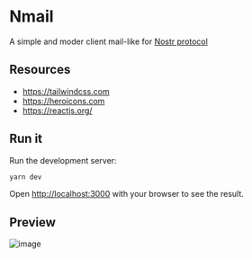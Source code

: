 # Nmail

A simple and moder client mail-like for [Nostr protocol](https://github.com/nostr-protocol/nostr/blob/master/README.md)


## Resources
- https://tailwindcss.com
- https://heroicons.com
- https://reactjs.org/

## Run it

Run the development server:

```bash
yarn dev
```

Open [http://localhost:3000](http://localhost:3000) with your browser to see the result.

## Preview
![image](https://user-images.githubusercontent.com/46299278/203314874-3a13c5f3-3cd0-4c8a-8783-735aa40c5bb7.png)

